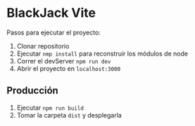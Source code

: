 # BlackJack Vite

Pasos para ejecutar el proyecto:

1. Clonar repositorio
2. Ejecutar ```nmp install``` para reconstruir los módulos de node
3. Correr el devServer ```npm run dev```
4. Abrir el proyecto en ```localhost:3000```

## Producción

1. Ejecutar ```npm run build```
2. Tomar la carpeta ```dist``` y desplegarla

